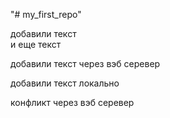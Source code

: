 "# my_first_repo" 

добавили текст  
 и еще текст

добавили текст через вэб серевер

добавили текст локально


конфликт  через вэб серевер
